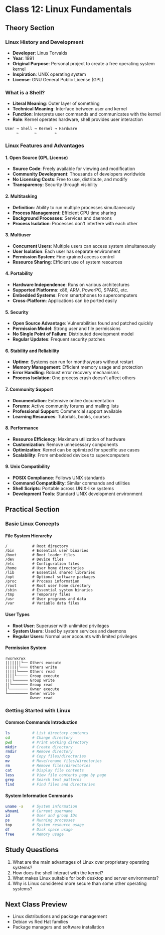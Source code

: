 # Class 12: Linux Fundamentals

## Theory Section

### Linux History and Development

- **Developer**: Linus Torvalds
- **Year**: 1991
- **Original Purpose**: Personal project to create a free operating system kernel
- **Inspiration**: UNIX operating system
- **License**: GNU General Public License (GPL)

### What is a Shell?

- **Literal Meaning**: Outer layer of something
- **Technical Meaning**: Interface between user and kernel
- **Function**: Interprets user commands and communicates with the kernel
- **Role**: Kernel operates hardware, shell provides user interaction

```
User → Shell → Kernel → Hardware
     ←       ←        ←
```

### Linux Features and Advantages

#### 1. Open Source (GPL License)

- **Source Code**: Freely available for viewing and modification
- **Community Development**: Thousands of developers worldwide
- **No Licensing Costs**: Free to use, distribute, and modify
- **Transparency**: Security through visibility

#### 2. Multitasking

- **Definition**: Ability to run multiple processes simultaneously
- **Process Management**: Efficient CPU time sharing
- **Background Processes**: Services and daemons
- **Process Isolation**: Processes don't interfere with each other

#### 3. Multiuser

- **Concurrent Users**: Multiple users can access system simultaneously
- **User Isolation**: Each user has separate environment
- **Permission System**: Fine-grained access control
- **Resource Sharing**: Efficient use of system resources

#### 4. Portability

- **Hardware Independence**: Runs on various architectures
- **Supported Platforms**: x86, ARM, PowerPC, SPARC, etc.
- **Embedded Systems**: From smartphones to supercomputers
- **Cross-Platform**: Applications can be ported easily

#### 5. Security

- **Open Source Advantage**: Vulnerabilities found and patched quickly
- **Permission Model**: Strong user and file permissions
- **No Single Point of Failure**: Distributed development model
- **Regular Updates**: Frequent security patches

#### 6. Stability and Reliability

- **Uptime**: Systems can run for months/years without restart
- **Memory Management**: Efficient memory usage and protection
- **Error Handling**: Robust error recovery mechanisms
- **Process Isolation**: One process crash doesn't affect others

#### 7. Community Support

- **Documentation**: Extensive online documentation
- **Forums**: Active community forums and mailing lists
- **Professional Support**: Commercial support available
- **Learning Resources**: Tutorials, books, courses

#### 8. Performance

- **Resource Efficiency**: Maximum utilization of hardware
- **Customization**: Remove unnecessary components
- **Optimization**: Kernel can be optimized for specific use cases
- **Scalability**: From embedded devices to supercomputers

#### 9. Unix Compatibility

- **POSIX Compliance**: Follows UNIX standards
- **Command Compatibility**: Similar commands and utilities
- **Shell Scripts**: Portable across UNIX-like systems
- **Development Tools**: Standard UNIX development environment

## Practical Section

### Basic Linux Concepts

#### File System Hierarchy

```
/           # Root directory
/bin        # Essential user binaries
/boot       # Boot loader files
/dev        # Device files
/etc        # Configuration files
/home       # User home directories
/lib        # Essential shared libraries
/opt        # Optional software packages
/proc       # Process information
/root       # Root user home directory
/sbin       # Essential system binaries
/tmp        # Temporary files
/usr        # User programs and data
/var        # Variable data files
```

#### User Types

- **Root User**: Superuser with unlimited privileges
- **System Users**: Used by system services and daemons
- **Regular Users**: Normal user accounts with limited privileges

#### Permission System

```
rwxrwxrwx
|||||||└── Others execute
||||||└─── Others write
|||||└──── Others read
||||└───── Group execute
|||└────── Group write
||└─────── Group read
|└──────── Owner execute
└───────── Owner write
           Owner read
```

### Getting Started with Linux

#### Common Commands Introduction

```bash
ls          # List directory contents
cd          # Change directory
pwd         # Print working directory
mkdir       # Create directory
rmdir       # Remove directory
cp          # Copy files/directories
mv          # Move/rename files/directories
rm          # Remove files/directories
cat         # Display file contents
less        # View file contents page by page
grep        # Search text patterns
find        # Find files and directories
```

#### System Information Commands

```bash
uname -a    # System information
whoami      # Current username
id          # User and group IDs
ps          # Running processes
top         # System resource usage
df          # Disk space usage
free        # Memory usage
```

## Study Questions

1. What are the main advantages of Linux over proprietary operating systems?
2. How does the shell interact with the kernel?
3. What makes Linux suitable for both desktop and server environments?
4. Why is Linux considered more secure than some other operating systems?

## Next Class Preview

- Linux distributions and package management
- Debian vs Red Hat families
- Package managers and software installation

